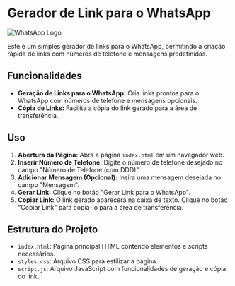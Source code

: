 
# Gerador de Link para o WhatsApp

![WhatsApp Logo](https://upload.wikimedia.org/wikipedia/commons/thumb/6/6b/WhatsApp.svg/1200px-WhatsApp.svg.png)

Este é um simples gerador de links para o WhatsApp, permitindo a criação rápida de links com números de telefone e mensagens predefinidas.

## Funcionalidades

- **Geração de Links para o WhatsApp:** Cria links prontos para o WhatsApp com números de telefone e mensagens opcionais.
- **Cópia de Links:** Facilita a cópia do link gerado para a área de transferência.

## Uso

1. **Abertura da Página:** Abra a página `index.html` em um navegador web.
2. **Inserir Número de Telefone:** Digite o número de telefone desejado no campo "Número de Telefone (com DDD)".
3. **Adicionar Mensagem (Opcional):** Insira uma mensagem desejada no campo "Mensagem".
4. **Gerar Link:** Clique no botão "Gerar Link para o WhatsApp".
5. **Copiar Link:** O link gerado aparecerá na caixa de texto. Clique no botão "Copiar Link" para copiá-lo para a área de transferência.

## Estrutura do Projeto

- `index.html`: Página principal HTML contendo elementos e scripts necessários.
- `styles.css`: Arquivo CSS para estilizar a página.
- `script.js`: Arquivo JavaScript com funcionalidades de geração e cópia do link.






